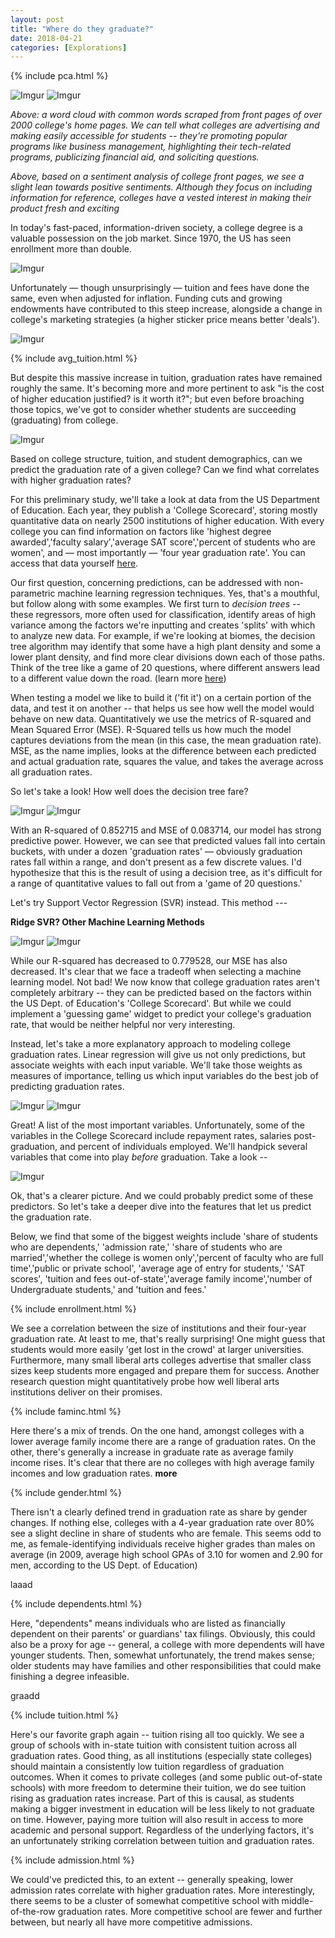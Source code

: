 ```yaml
---
layout: post
title: "Where do they graduate?"
date: 2018-04-21
categories: [Explorations]
---
```


<div markdown="0">
{% include pca.html %}
</div>

![Imgur](https://i.imgur.com/1LB0zl1.png)
![Imgur](https://i.imgur.com/hEIioHP.png)

*Above: a word cloud with common words scraped from front pages of over
2000 college's home pages. We can tell what colleges are advertising and
making easily accessible for students -- they're promoting popular programs
like business management, highlighting their tech-related programs, publicizing
financial aid, and soliciting questions.*


*Above, based on a sentiment analysis of college front pages, we see a
slight lean towards positive sentiments. Although they focus on including
information for reference, colleges have a vested interest in making their
product fresh and exciting*

In today's fast-paced, information-driven society, a college degree is a valuable
possession on the job market. Since 1970, the US has seen enrollment more than double.

![Imgur](https://i.imgur.com/4zOeVoy.png)

Unfortunately —  though unsurprisingly — tuition and fees have done the same, even when adjusted for inflation. Funding cuts and growing endowments have contributed to this steep increase, alongside a change in college's marketing strategies (a higher sticker price means better 'deals').

![Imgur](https://i.imgur.com/gygM6R2.png)

<div markdown="0">
{% include avg_tuition.html %}
</div>

But despite this massive increase in tuition, graduation rates have remained roughly the same. It's becoming more and more pertinent to ask "is the cost of higher education justified? is it worth it?"; but even before broaching those topics, we've got to consider whether students are succeeding (graduating) from college.

![Imgur](https://i.imgur.com/k6UvHjL.png)

Based on college structure, tuition, and student demographics, can we predict the graduation rate of a given college?
Can we find what correlates with higher graduation rates?

For this preliminary study, we'll take a look at data from the US Department of Education. Each year, they publish a
'College Scorecard', storing mostly quantitative data on nearly 2500 institutions of higher education. With every college
you can find information on factors like 'highest degree awarded','faculty salary','average SAT score','percent of students
who are women', and — most importantly — 'four year graduation rate'. You can access that data yourself [here](https://collegescorecard.ed.gov/data/).

Our first question, concerning predictions, can be addressed with non-parametric machine learning regression techniques. Yes,
that's a mouthful, but follow along with some examples. We first turn to *decision trees* -- these regressors, more often used for classification, identify areas of high variance among the factors we're inputting and creates 'splits' with which to analyze new data. For example, if we're looking at biomes, the decision tree algorithm may identify that some have a high plant density and some a lower plant density, and find more clear divisions down each of those paths. Think of the tree like a game of 20 questions, where different answers lead to a different value down the road. (learn more [here](https://towardsdatascience.com/decision-trees-in-machine-learning-641b9c4e8052))

When testing a model we like to build it ('fit it') on a certain portion of the data, and test it on another -- that helps us see how well the model would behave on new data. Quantitatively we use the metrics of R-squared and Mean Squared Error (MSE). R-Squared tells us how much the model captures deviations from the mean (in this case, the mean graduation rate). MSE, as the name implies, looks at the difference between each predicted and actual graduation rate, squares the value, and takes the average across all graduation rates.

So let's take a look! How well does the decision tree fare?

![Imgur](https://i.imgur.com/D5uQY8N.png)
![Imgur](https://i.imgur.com/PeTjZ2X.png)

With an R-squared of 0.852715 and MSE of 0.083714, our model has strong predictive power. However, we can see that predicted values fall into certain buckets, with under a dozen 'graduation rates' — obviously graduation rates fall within a range, and don't present as a few discrete values. I'd hypothesize that this is the result of using a decision tree, as it's difficult for a range of quantitative values to fall out from a 'game of 20 questions.'

Let's try Support Vector Regression (SVR) instead. This method ---

**Ridge SVR? Other Machine Learning Methods**

![Imgur](https://i.imgur.com/TqFYaio.png)
![Imgur](https://i.imgur.com/uCA7p07.png)

While our R-squared has decreased to 0.779528, our MSE has also decreased. It's clear that we face a tradeoff when selecting a machine learning model. Not bad! We now know that college graduation rates aren't completely arbitrary -- they can be predicted based on the factors within the US Dept. of Education's 'College Scorecard'. But while we could implement a 'guessing game' widget to predict your college's graduation rate, that would be neither helpful nor very interesting.

Instead, let's take a more explanatory approach to modeling college graduation rates. Linear regression will give us not only predictions, but associate weights with each input variable. We'll take those weights as measures of importance, telling us which input variables do the best job of predicting graduation rates.

![Imgur](https://i.imgur.com/pD176A4.png)
![Imgur](https://i.imgur.com/Gf8O5DZ.png)

Great! A list of the most important variables. Unfortunately, some of the variables in the College Scorecard include repayment rates, salaries post-graduation, and percent of individuals employed. We'll handpick several variables that come into play *before* graduation. Take a look --

![Imgur](https://i.imgur.com/Wk9NFEy.png)

Ok, that's a clearer picture. And we could probably predict some of these predictors. So let's take a deeper dive into the features that let us predict the graduation rate.

Below, we find that some of the biggest weights include 'share of students who are dependents,' 'admission rate,' 'share of students who are married','whether the college is women only','percent of faculty who are full time','public or private school', 'average age of entry for students,' 'SAT scores', 'tuition and fees out-of-state','average family income','number of Undergraduate students,' and 'tuition and fees.'

<div markdown="0">
{% include enrollment.html %}
</div>

We see a correlation between the size of institutions and their four-year graduation rate. At least to me, that's really surprising! One might guess that students would more easily 'get lost in the crowd' at larger universities. Furthermore, many small liberal arts colleges advertise that smaller class sizes keep students more engaged and prepare them for success. Another research question might quantitatively probe how well liberal arts institutions deliver on their promises.

<div markdown="0">
{% include faminc.html %}
</div>

Here there's a mix of trends. On the one hand, amongst colleges with a lower average family income there are a range of graduation rates. On the other, there's generally a increase in graduate rate as average family income rises. It's clear that there are no colleges with high average family incomes and low graduation rates. **more**

<div markdown="0">
{% include gender.html %}
</div>

There isn't a clearly defined trend in graduation rate as share by gender changes. If nothing else, colleges with a 4-year graduation rate over 80% see a slight decline in share of students who are female. This seems odd to me, as female-identifying individuals receive higher grades than males on average (in 2009, average high school GPAs of 3.10 for women and 2.90 for men, according to the US Dept. of Education)

<!--<div markdown="0">
{% include marriage.html %}
</div>-->

laaad

<div markdown="0">
{% include dependents.html %}
</div>

Here, "dependents" means individuals who are listed as financially dependent on their parents' or guardians' tax filings. Obviously, this could also be a proxy for age -- general, a college with more dependents will have younger students. Then, somewhat unfortunately, the trend makes sense; older students may have families and other responsibilities that could make finishing a degree infeasible.


graadd

<div markdown="0">
{% include tuition.html %}
</div>

Here's our favorite graph again -- tuition rising all too quickly. We see a group of schools with in-state tuition with consistent tuition across all graduation rates. Good thing, as all institutions (especially state colleges) should maintain a consistently low tuition regardless of graduation outcomes. When it comes to private colleges (and some public out-of-state schools) with more freedom to determine their tuition, we do see tuition rising as graduation rates increase. Part of this is causal, as students making a bigger investment in education will be less likely to not graduate on time. However, paying more tuition will also result in access to more academic and personal support. Regardless of the underlying factors, it's an unfortunately striking correlation between tuition and graduation rates.

<div markdown="0">
{% include admission.html %}
</div>

We could've predicted this, to an extent -- generally speaking, lower admission rates correlate with higher graduation rates. More interestingly, there seems to be a cluster of somewhat competitive school with middle-of-the-row graduation rates. More competitive school are fewer and further between, but nearly all have more competitive admissions.
